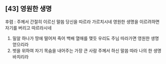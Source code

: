 ## [43] 영원한 생명

후렴 : 주께서 간절히 이르신 말씀 당신을 따르라 가르치시네 영원한 생명을 이르려하면 자기를 버리고 따르라시네  
1) 밀알 하나가 땅에 떨어져 죽어 백배 열매를 맺듯 우리도 주님 따라가면 영원한 생명 얻으리라  
2) 벗을 위하여 자기 목숨을 내어주는 가장 큰 사람 주께서 하신 말씀 따라 나의 한 생명 바치리라
